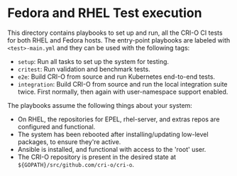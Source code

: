 # Fedora and RHEL Test execution

This directory contains playbooks to set up and run, all the CRI-O CI tests
for both RHEL and Fedora hosts. The entry-point playbooks are labeled with `<test>-main.yml`
and they can be used with the following tags:

- `setup`: Run all tasks to set up the system for testing.
- `critest`: Run validation and benchmark tests.
- `e2e`: Build CRI-O from source and run Kubernetes end-to-end tests.
- `integration`: Build CRI-O from source and run the local integration suite twice.
  First normally, then again with user-namespace support enabled.

The playbooks assume the following things about your system:

- On RHEL, the repositories for EPEL, rhel-server,
  and extras repos are configured and functional.
- The system has been rebooted after installing/updating low-level packages,
  to ensure they're active.
- Ansible is installed, and functional with access to the 'root' user.
- The CRI-O repository is present in the desired state at
  `${GOPATH}/src/github.com/cri-o/cri-o`.
